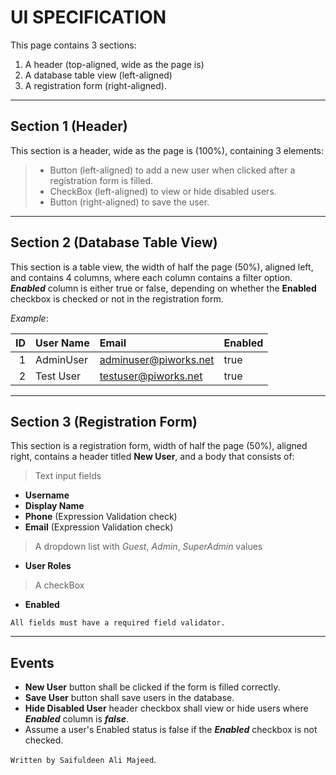 # UI SPECIFICATION

This page contains 3 sections:
1. A header (top-aligned, wide as the page is)
2. A database table view (left-aligned)
3. A registration form (right-aligned).

---


## Section 1 (Header) 
This section is a header, wide as the page is (100%), containing 3 elements:

>* Button (left-aligned) to add a new user when clicked after a registration form is filled.
>* CheckBox (left-aligned) to view or hide disabled users.
>* Button (right-aligned) to save the user.

---

## Section 2 (Database Table View)

This section is a table view, the width of half the page (50%), aligned left, and contains 4 columns, where each column contains a filter option. *__Enabled__* column is either true or false, depending on whether the __Enabled__ checkbox is checked or not in the registration form.

_Example_:

| ID  | User Name |         Email         | Enabled  |
|----:|:----------|:----------------------|:---------|
| 1   | AdminUser | adminuser@piworks.net | true     |
| 2   | Test User | testuser@piworks.net  | true     |



---

## Section 3 (Registration Form)

This section is a registration form, width of half the page (50%), aligned right, contains a header titled __New User__, and a body that consists of:

> Text input fields
* __Username__
* __Display Name__
* __Phone__ (Expression Validation check)
* __Email__ (Expression Validation check)

> A dropdown list with _Guest_, _Admin_, _SuperAdmin_ values 

* __User Roles__

> A checkBox

* __Enabled__

`All fields must have a required field validator.`


---

## Events

* __New User__ button shall be clicked if the form is filled correctly.
* __Save User__ button shall save users in the database.
* __Hide Disabled User__ header checkbox shall view or hide users where *__Enabled__* column is *__false__*.
* Assume a user's Enabled status is false if the *__Enabled__* checkbox is not checked.




`Written by Saifuldeen Ali Majeed`.
